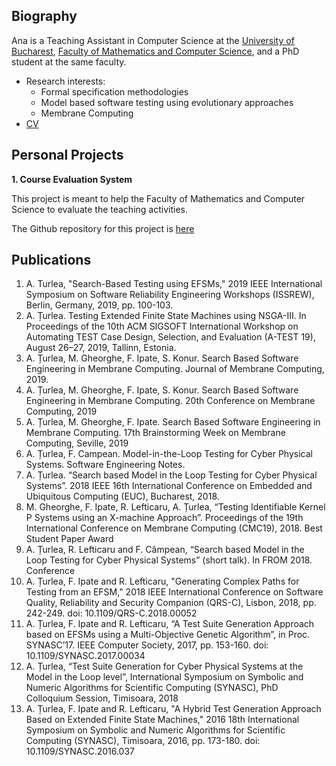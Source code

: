 
## Biography 

Ana is a Teaching Assistant in Computer Science at the [University of Bucharest](http://www.unibuc.ro), [Faculty of Mathematics and Computer Science](http://fmi.unibuc.ro/ro/), and a PhD student at the same faculty. 

  <ul>
              <li >Research interests:
                <ul>
                  <li> Formal specification methodologies</li>
                  <li> Model based software testing using evolutionary approaches</li>
                  <li> Membrane Computing </li>
                </ul>
              </li>
              <li> <a href="https://docs.google.com/document/d/1Ep3YttzHp8acYaZHJGpS7V8V36nXezygO3R1zBWrRqU/edit" class="text-dark" >CV </a> </li>
            </ul>

## Personal Projects 

__1. Course Evaluation System__

This project is meant to help the Faculty of Mathematics and Computer Science to evaluate the teaching activities.

The Github repository for this project is [here](https://github.com/ana-org/CourseEval)


## Publications 

1. A. Turlea, "Search-Based Testing using EFSMs," 2019 IEEE International Symposium on Software Reliability Engineering Workshops (ISSREW), Berlin, Germany, 2019, pp. 100-103.
2. A. Țurlea. Testing Extended Finite State Machines using NSGA-III. In Proceedings of the 10th ACM SIGSOFT International Workshop on Automating TEST Case Design, Selection, and Evaluation (A-TEST 19), August 26–27, 2019, Tallinn, Estonia.
3. A. Țurlea, M. Gheorghe, F. Ipate, S. Konur. Search Based Software Engineering in Membrane Computing. Journal of Membrane Computing, 2019.
4. A. Țurlea, M. Gheorghe, F. Ipate, S. Konur. Search Based Software Engineering in Membrane Computing. 20th Conference on Membrane Computing, 2019
5. A. Țurlea, M. Gheorghe, F. Ipate. Search Based Software Engineering in Membrane Computing. 17th Brainstorming Week on Membrane Computing, Seville, 2019
6. A. Țurlea, F. Campean. Model-in-the-Loop Testing for Cyber Physical Systems. Software Engineering Notes.
7. A. Țurlea. “Search based Model in the Loop Testing for Cyber Physical Systems”. 2018 IEEE 16th International Conference on Embedded and Ubiquitous Computing (EUC), Bucharest, 2018.
8. M. Gheorghe, F. Ipate, R. Lefticaru, A. Țurlea, “Testing Identifiable Kernel P Systems using an X-machine Approach”. Proceedings of the 19th International Conference on Membrane Computing (CMC19), 2018. Best Student Paper Award
9. A. Țurlea, R. Lefticaru and F. Câmpean, “Search based Model in the Loop Testing for Cyber Physical Systems” (short talk). In FROM 2018. Conference 
10. A. Țurlea, F. Ipate and R. Lefticaru, "Generating Complex Paths for Testing from an EFSM," 2018 IEEE International Conference on Software Quality, Reliability and Security Companion (QRS-C), Lisbon, 2018, pp. 242-249. doi: 10.1109/QRS-C.2018.00052
11. A. Țurlea, F. Ipate and R. Lefticaru, “A Test Suite Generation Approach based on EFSMs using a Multi-Objective Genetic Algorithm”, in Proc. SYNASC’17. IEEE Computer Society, 2017, pp. 153-160. doi: 10.1109/SYNASC.2017.00034 
12. A. Țurlea, “Test Suite Generation for Cyber Physical Systems at the Model in the Loop level”, International Symposium on Symbolic and Numeric Algorithms for Scientific Computing (SYNASC), PhD Colloquium Session, Timisoara, 2018
13. A. Țurlea, F. Ipate and R. Lefticaru, "A Hybrid Test Generation Approach Based on Extended Finite State Machines," 2016 18th International Symposium on Symbolic and Numeric Algorithms for Scientific Computing (SYNASC), Timisoara, 2016, pp. 173-180. doi: 10.1109/SYNASC.2016.037

